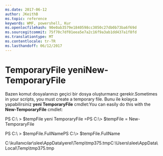 ```yaml
---
ms.date: 2017-06-12
author: JKeithB
ms.topic: reference
keywords: WMF, powershell, Kur
ms.openlocfilehash: 90e0ab3579e1840598cc3050c27db0b73ba6f69d
ms.sourcegitcommit: 75f70c7df01eea5e7a2c16f9a3ab1dd437a1f8fd
ms.translationtype: MT
ms.contentlocale: tr-TR
ms.lasthandoff: 06/12/2017
---
```

# <a name="new-temporaryfile"></a><span data-ttu-id="6bee8-102">TemporaryFile yeni</span><span class="sxs-lookup"><span data-stu-id="6bee8-102">New-TemporaryFile</span></span>
<span data-ttu-id="6bee8-103">Bazen komut dosyalarınızı geçici bir dosya oluşturmanız gerekir.</span><span class="sxs-lookup"><span data-stu-id="6bee8-103">Sometimes in your scripts, you must create a temporary file.</span></span> <span data-ttu-id="6bee8-104">Bunu ile kolayca yapabilirsiniz **yeni TemporaryFile** cmdlet:</span><span class="sxs-lookup"><span data-stu-id="6bee8-104">You can easily do this with the **New-TemporaryFile** cmdlet:</span></span>

<span data-ttu-id="6bee8-105">PS C:\\ &gt; $tempFile yeni TemporaryFile =</span><span class="sxs-lookup"><span data-stu-id="6bee8-105">PS C:\\&gt; $tempFile = New-TemporaryFile</span></span>

<span data-ttu-id="6bee8-106">PS C:\\ &gt; $tempFile.FullName</span><span class="sxs-lookup"><span data-stu-id="6bee8-106">PS C:\\&gt; $tempFile.FullName</span></span>

<span data-ttu-id="6bee8-107">C:\\kullanıcılar\\slee\\AppData\\yerel\\Temp\\tmp375.tmp</span><span class="sxs-lookup"><span data-stu-id="6bee8-107">C:\\Users\\slee\\AppData\\Local\\Temp\\tmp375.tmp</span></span>

